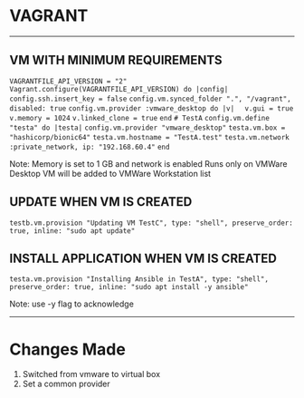 # VAGRANT
---

## VM WITH MINIMUM REQUIREMENTS

`VAGRANTFILE_API_VERSION = "2"`
`Vagrant.configure(VAGRANTFILE_API_VERSION) do |config|`
`config.ssh.insert_key = false`
`config.vm.synced_folder ".", "/vagrant", disabled: true`
`config.vm.provider :vmware_desktop do |v|`
`  v.gui = true`
`v.memory = 1024`
`v.linked_clone = true`
`end`
`# TestA`
`config.vm.define "testa" do |testa|`
`config.vm.provider "vmware_desktop"`
`testa.vm.box = "hashicorp/bionic64"`
`testa.vm.hostname = "TestA.test"`
`testa.vm.network :private_network, ip: "192.168.60.4"`
`end`

Note: 
Memory is set to 1 GB and network is enabled
Runs only on VMWare Desktop
VM will be added to VMWare Workstation list

## UPDATE WHEN VM IS CREATED

`testb.vm.provision "Updating VM TestC", type: "shell", preserve_order: true, inline: "sudo apt update"`

## INSTALL APPLICATION WHEN VM IS CREATED

`testa.vm.provision "Installing Ansible in TestA", type: "shell", preserve_order: true, inline: "sudo apt install -y ansible"`

Note: use -y flag to acknowledge 

---

# Changes Made
1. Switched from vmware to virtual box
2. Set a common provider 
